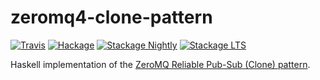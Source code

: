 zeromq4-clone-pattern
=====================

[![Travis](https://travis-ci.org/hverr/zeromq4-clone-pattern.svg?branch=master)](https://travis-ci.org/hverr/zeromq4-clone-pattern)
[![Hackage](https://img.shields.io/hackage/v/zeromq4-clone-pattern.svg?maxAge=2592000)](https://hackage.haskell.org/package/zeromq4-clone-pattern)
[![Stackage Nightly](http://stackage.org/package/zeromq4-clone-pattern/badge/nightly)](http://stackage.org/nightly/package/zeromq4-clone-pattern)
[![Stackage LTS](http://stackage.org/package/zeromq4-clone-pattern/badge/lts)](http://stackage.org/lts/package/zeromq4-clone-pattern)



Haskell implementation of the [ZeroMQ Reliable Pub-Sub (Clone) pattern][zeromq-clone].

  [zeromq-clone]: http://zguide.zeromq.org/page:all#Reliable-Pub-Sub-Clone-Pattern
